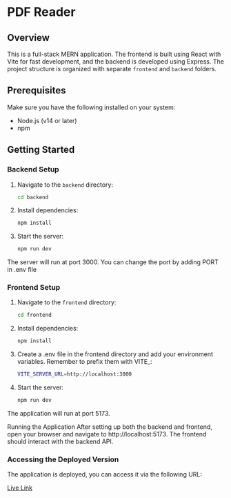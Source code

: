 # PDF Reader

## Overview

This is a full-stack MERN application. The frontend is built using React with Vite for fast development, and the backend is developed using Express. The project structure is organized with separate `frontend` and `backend` folders.


## Prerequisites

Make sure you have the following installed on your system:

- Node.js (v14 or later)
- npm

## Getting Started

### Backend Setup

1. Navigate to the `backend` directory:

   ```bash
   cd backend

2. Install dependencies:

   ```bash
   npm install

3. Start the server:

   ```bash
   npm run dev

The server will run at port 3000.
You can change the port by adding PORT in .env file

### Frontend Setup

1. Navigate to the `frontend` directory:

   ```bash
   cd frontend

2. Install dependencies:

   ```bash
   npm install

3. Create a .env file in the frontend directory and add your environment variables. Remember to prefix them with VITE_:

   ```bash
   VITE_SERVER_URL=http://localhost:3000

3. Start the server:

   ```bash
   npm run dev

The application will run at port 5173.


Running the Application
After setting up both the backend and frontend, open your browser and navigate to http://localhost:5173. The frontend should interact with the backend API.
 
### Accessing the Deployed Version
The application is deployed, you can access it via the following URL:

[Live Link](https://pdf-reader-qtaj.onrender.com)

